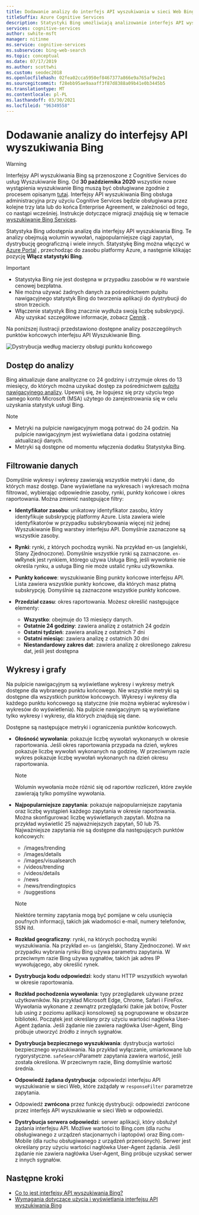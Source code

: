 ```yaml
---
title: Dodawanie analizy do interfejs API wyszukiwania w sieci Web Bing
titleSuffix: Azure Cognitive Services
description: Statystyki Bing umożliwiają analizowanie interfejs API wyszukiwania obrazów Bing. Analiza obejmuje wolumin wywołań, najpopularniejsze ciągi zapytań, dystrybucję geograficzną i wiele innych.
services: cognitive-services
author: swhite-msft
manager: nitinme
ms.service: cognitive-services
ms.subservice: bing-web-search
ms.topic: conceptual
ms.date: 07/17/2019
ms.author: scottwhi
ms.custom: seodec2018
ms.openlocfilehash: 02fea02cca5950ef8467377a866e9a765af9e2e1
ms.sourcegitcommit: f28ebb95ae9aaaff3f87d8388a09b41e0b3445b5
ms.translationtype: MT
ms.contentlocale: pl-PL
ms.lasthandoff: 03/30/2021
ms.locfileid: "96349558"
---
```

# <a name="add-analytics-to-the-bing-search-apis"></a>Dodawanie analizy do interfejsy API wyszukiwania Bing

> [!WARNING]
> Interfejsy API wyszukiwania Bing są przenoszone z Cognitive Services do usług Wyszukiwanie Bing. Od **30 października 2020** wszystkie nowe wystąpienia wyszukiwanie Bing muszą być obsługiwane zgodnie z procesem opisanym [tutaj](/bing/search-apis/bing-web-search/create-bing-search-service-resource).
> Interfejsy API wyszukiwania Bing obsługa administracyjna przy użyciu Cognitive Services będzie obsługiwana przez kolejne trzy lata lub do końca Enterprise Agreement, w zależności od tego, co nastąpi wcześniej.
> Instrukcje dotyczące migracji znajdują się w temacie [wyszukiwanie Bing Services](/bing/search-apis/bing-web-search/create-bing-search-service-resource).

Statystyka Bing udostępnia analizę dla interfejsy API wyszukiwania Bing. Te analizy obejmują wolumin wywołań, najpopularniejsze ciągi zapytań, dystrybucję geograficzną i wiele innych. Statystykę Bing można włączyć w [Azure Portal](https://ms.portal.azure.com) , przechodząc do zasobu platformy Azure, a następnie klikając pozycję **Włącz statystyki Bing**.

> [!IMPORTANT]
> * Statystyka Bing nie jest dostępna w przypadku zasobów w `F0` warstwie cenowej bezpłatna.
> * Nie można używać żadnych danych za pośrednictwem pulpitu nawigacyjnego statystyk Bing do tworzenia aplikacji do dystrybucji do stron trzecich.
> * Włączenie statystyk Bing znacznie wydłuża swoją liczbę subskrypcji. Aby uzyskać szczegółowe informacje, zobacz [Cennik](https://aka.ms/bingstatisticspricing) .


Na poniższej ilustracji przedstawiono dostępne analizy poszczególnych punktów końcowych interfejsu API Wyszukiwanie Bing.

![Dystrybucja według macierzy obsługi punktu końcowego](./media/bing-statistics/bing-statistics-matrix.png)

## <a name="access-your-analytics"></a>Dostęp do analizy

Bing aktualizuje dane analityczne co 24 godziny i utrzymuje okres do 13 miesięcy, do których można uzyskać dostęp za pośrednictwem [pulpitu nawigacyjnego analizy](https://bingapistatistics.com). Upewnij się, że logujesz się przy użyciu tego samego konto Microsoft (MSA) użytego do zarejestrowania się w celu uzyskania statystyk usługi Bing.

> [!NOTE]  
> * Metryki na pulpicie nawigacyjnym mogą potrwać do 24 godzin. Na pulpicie nawigacyjnym jest wyświetlana data i godzina ostatniej aktualizacji danych.  
> * Metryki są dostępne od momentu włączenia dodatku Statystyka Bing.

## <a name="filter-the-data"></a>Filtrowanie danych

Domyślnie wykresy i wykresy zawierają wszystkie metryki i dane, do których masz dostęp. Dane wyświetlane na wykresach i wykresach można filtrować, wybierając odpowiednie zasoby, rynki, punkty końcowe i okres raportowania. Można zmienić następujące filtry:

- **Identyfikator zasobu**: unikatowy identyfikator zasobu, który identyfikuje subskrypcję platformy Azure. Lista zawiera wiele identyfikatorów w przypadku subskrybowania więcej niż jednej Wyszukiwanie Bing warstwy interfejsu API. Domyślnie zaznaczone są wszystkie zasoby.  
  
- **Rynki**: rynki, z których pochodzą wyniki. Na przykład en-us (angielski, Stany Zjednoczone). Domyślnie wszystkie rynki są zaznaczone. `en-WW`Rynek jest rynkiem, którego używa Usługa Bing, jeśli wywołanie nie określa rynku, a usługa Bing nie może ustalić rynku użytkownika.  
  
- **Punkty końcowe**: wyszukiwanie Bing punkty końcowe interfejsu API. Lista zawiera wszystkie punkty końcowe, dla których masz płatną subskrypcję. Domyślnie są zaznaczone wszystkie punkty końcowe.  

- **Przedział czasu**: okres raportowania. Możesz określić następujące elementy:
  - **Wszystko**: obejmuje do 13 miesięcy danych.  
  - **Ostatnie 24 godziny**: zawiera analizę z ostatnich 24 godzin  
  - **Ostatni tydzień**: zawiera analizę z ostatnich 7 dni  
  - **Ostatni miesiąc**: zawiera analizę z ostatnich 30 dni  
  - **Niestandardowy zakres dat**: zawiera analizę z określonego zakresu dat, jeśli jest dostępna  

## <a name="charts-and-graphs"></a>Wykresy i grafy

Na pulpicie nawigacyjnym są wyświetlane wykresy i wykresy metryk dostępne dla wybranego punktu końcowego. Nie wszystkie metryki są dostępne dla wszystkich punktów końcowych. Wykresy i wykresy dla każdego punktu końcowego są statyczne (nie można wybierać wykresów i wykresów do wyświetlenia). Na pulpicie nawigacyjnym są wyświetlane tylko wykresy i wykresy, dla których znajdują się dane.

<!--
For example, if you don't include the User-Agent header in your calls, the dashboard will not include device-related graphs.
-->

Dostępne są następujące metryki i ograniczenia punktów końcowych.

- **Głośność wywołania**: pokazuje liczbę wywołań wykonanych w okresie raportowania. Jeśli okres raportowania przypada na dzień, wykres pokazuje liczbę wywołań wykonanych na godzinę. W przeciwnym razie wykres pokazuje liczbę wywołań wykonanych na dzień okresu raportowania.  
  
  > [!NOTE]
  > Wolumin wywołania może różnić się od raportów rozliczeń, które zwykle zawierają tylko pomyślne wywołania.

- **Najpopularniejsze zapytania**: pokazuje najpopularniejsze zapytania oraz liczbę wystąpień każdego zapytania w okresie raportowania. Można skonfigurować liczbę wyświetlanych zapytań. Można na przykład wyświetlić 25 najważniejszych zapytań, 50 lub 75. Najważniejsze zapytania nie są dostępne dla następujących punktów końcowych:  

  - /images/trending
  - /images/details
  - /images/visualsearch
  - /videos/trending
  - /videos/details
  - /news
  - /news/trendingtopics
  - /suggestions  
  
  > [!NOTE]  
  > Niektóre terminy zapytania mogą być pomijane w celu usunięcia poufnych informacji, takich jak wiadomości e-mail, numery telefonów, SSN itd.

- **Rozkład geograficzny**: rynki, na których pochodzą wyniki wyszukiwania. Na przykład `en-us` (angielski, Stany Zjednoczone). W `mkt` przypadku wybrania rynku Bing używa parametru zapytania. W przeciwnym razie Bing używa sygnałów, takich jak adres IP wywołującego, aby określić rynek.

- **Dystrybucja kodu odpowiedzi**: kody stanu HTTP wszystkich wywołań w okresie raportowania.

- **Rozkład pochodzenia wywołania**: typy przeglądarek używane przez użytkowników. Na przykład Microsoft Edge, Chrome, Safari i FireFox. Wywołania wykonane z zewnątrz przeglądarki (takie jak botów, Poster lub using z poziomu aplikacji konsolowej) są pogrupowane w obszarze biblioteki. Początek jest określany przy użyciu wartości nagłówka User-Agent żądania. Jeśli żądanie nie zawiera nagłówka User-Agent, Bing próbuje utworzyć źródło z innych sygnałów.  

- **Dystrybucja bezpiecznego wyszukiwania**: dystrybucja wartości bezpiecznego wyszukiwania. Na przykład wyłączanie, umiarkowane lub rygorystyczne. `safeSearch`Parametr zapytania zawiera wartość, jeśli została określona. W przeciwnym razie, Bing domyślnie wartość średnia.  

- **Odpowiedź żądana dystrybucja**: odpowiedzi interfejsu API wyszukiwanie w sieci Web, które zażądały w `responseFilter` parametrze zapytania.  

- Odpowiedź **zwrócona** przez funkcję dystrybucji: odpowiedzi zwrócone przez interfejs API wyszukiwanie w sieci Web w odpowiedzi.

- **Dystrybucja serwera odpowiedzi**: serwer aplikacji, który obsłużył żądania interfejsu API. Możliwe wartości to Bing.com (dla ruchu obsługiwanego z urządzeń stacjonarnych i laptopów) oraz Bing.com-Mobile (dla ruchu obsługiwanego z urządzeń przenośnych). Serwer jest określany przy użyciu wartości nagłówka User-Agent żądania. Jeśli żądanie nie zawiera nagłówka User-Agent, Bing próbuje uzyskać serwer z innych sygnałów.

## <a name="next-steps"></a>Następne kroki

* [Co to jest interfejsy API wyszukiwania Bing?](bing-api-comparison.md)
* [Wymagania dotyczące użycia i wyświetlania interfejsu API wyszukiwania Bing](use-display-requirements.md)